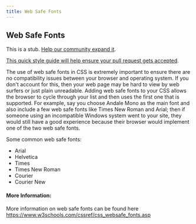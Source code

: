 ```yaml
---
title: Web Safe Fonts
---
```

## Web Safe Fonts

This is a stub. <a href='https://github.com/freecodecamp/guides/tree/master/src/pages/css/web-safe-fonts/index.md' target='_blank' rel='nofollow'>Help our community expand it</a>.

<a href='https://github.com/freecodecamp/guides/blob/master/README.md' target='_blank' rel='nofollow'>This quick style guide will help ensure your pull request gets accepted</a>.

<!-- The article goes here, in GitHub-flavored Markdown. Feel free to add YouTube videos, images, and CodePen/JSBin embeds  -->

The use of web safe fonts in CSS is extremely important to ensure there are no compatibility issues between your browser and operating system.  If you don't account for this, then your web page may be hard to view by web surfers or just plain unreadable.  Adding web safe fonts to your CSS allows the browser to cycle through your list and then uses the first one that is supported.  For example, say you choose Andale Mono as the main font and also include a few web safe fonts like Times New Roman and Arial; then if someone using an incompatible Windows system went to your site, they would still have a good experience because their browser would implement one of the two web safe fonts.

Some common web safe fonts:

- Arial
- Helvetica
- Times
- Times New Roman
- Courier
- Courier New

#### More Information:
<!-- Please add any articles you think might be helpful to read before writing the article -->
More information on web safe fonts can be found here https://www.w3schools.com/cssref/css_websafe_fonts.asp

